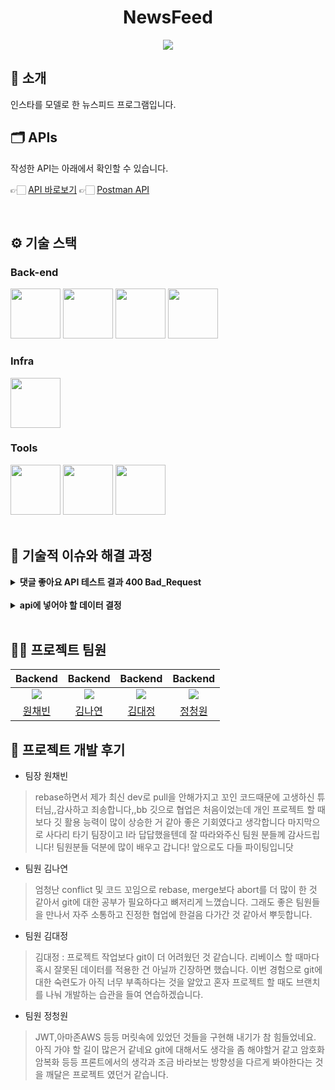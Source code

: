 

<div align="center">

<!-- logo -->

# NewsFeed


[<img src="https://img.shields.io/badge/프로젝트 기간-2025.02.10~2025.02.20-blue?style=flat&logo=&logoColor=white" />]()

</div> 

## 📝 소개
인스타를 모델로 한 뉴스피드 프로그램입니다.



## 🗂️ APIs
작성한 API는 아래에서 확인할 수 있습니다.

👉🏻 [API 바로보기](https://teamsparta.notion.site/18-19a2dc3ef51480caa081fd3986e05f14)
👉🏻 [Postman API](https://documenter.getpostman.com/view/41698254/2sAYdZvZtY)

<br />

## ⚙ 기술 스택
### Back-end
<div>
<img src="https://github.com/yewon-Noh/readme-template/blob/main/skills/Java.png?raw=true" width="80">
<img src="https://github.com/yewon-Noh/readme-template/blob/main/skills/SpringBoot.png?raw=true" width="80">
<img src="https://github.com/yewon-Noh/readme-template/blob/main/skills/SpringDataJPA.png?raw=true" width="80">
<img src="https://github.com/yewon-Noh/readme-template/blob/main/skills/Mysql.png?raw=true" width="80">
</div>

### Infra
<div>
<img src="https://github.com/yewon-Noh/readme-template/blob/main/skills/AWSEC2.png?raw=true" width="80">
</div>

### Tools
<div>
<img src="https://github.com/yewon-Noh/readme-template/blob/main/skills/Github.png?raw=true" width="80">
<img src="https://github.com/yewon-Noh/readme-template/blob/main/skills/Notion.png?raw=true" width="80">
<img src="https://github.com/yewon-Noh/readme-template/blob/main/skills/Postman.png?raw=true" width="80">
</div>

<br />
 
## 🤔 기술적 이슈와 해결 과정

<details>
<summary><strong>댓글 좋아요 API 테스트 결과 400 Bad_Request</strong></summary>

### 💥 문제
댓글의 좋아요 API 테스트를 위해 댓글 작성 후, 댓글 작성자와 다른 사용자 토큰을 받아 좋아요 API 테스트를 실행한 결과, 콘솔 창에는 아무 에러도 없었지만 응답은 계속 `400 Bad Request`를 반환함.

#### 응답 코드 예시
```json
{
    "timestamp": "2025-02-19T11:45:54.129+00:00",
    "status": 400,
    "error": "Bad Request",
    "path": "/5/likes"
}
```
<br />

### 💥 원인
1. `comment` 엔티티에서 댓글의 좋아요 수를 저장하는 `likes_cnt` 필드가 `null`로 저장됨.
    
    **기존 코드:**
    ```java
    @Column(name = "likes_cnt")
    private Long likeCnt;
    ```
   
2. 본인 댓글에 좋아요를 누르면 에러가 발생하도록 구현하려 했으나, 잘못된 부정 연산자로 인해 오히려 남의 댓글에 좋아요를 하면 에러가 발생하는 문제 발생.
    
    **기존 코드:**
    ```java
    // 사용자의 댓글인지 검증
    if (!comment.getUser().getId().equals(userId)) {
        throw new ResponseStatusException(HttpStatus.BAD_REQUEST, "It's your feed");
    }
    ```
<br />

### 💡 해결
1. `likes_cnt` 값을 `0`으로 초기화하여 `null` 문제 해결.
    
    **수정 코드:**
    ```java
    @Column(name = "likes_cnt")
    private Long likeCnt = 0L;
    ```

2. 검증 로직에서 부정 연산자 제거하여 본인 댓글에만 좋아요를 할 수 없도록 수정.
    
    **수정 코드:**
    ```java
    // 사용자의 댓글인지 검증
    if (comment.getUser().getId().equals(userId)) {
        throw new ForbiddenException("본인이 작성한 댓글은 좋아요할 수 없습니다.");
    }
    ```
</details>

<br />

<details>
<summary><strong>api에 넣어야 할 데이터 결정</strong></summary>
</details>



<br />

## 💁‍♂️ 프로젝트 팀원
|                     Backend                     |                   Backend                    |                    Backend                     |                    Backend                     |
|:-----------------------------------------------:|:--------------------------------------------:|:----------------------------------------------:|:----------------------------------------------:|
| ![](https://github.com/wonchaebin.png?size=120) | ![](https://github.com/kny5579.png?size=120) | ![](https://github.com/Doritos38.png?size=120) | ![](https://github.com/ChungwonJ.png?size=120) |
|       [원채빈](https://github.com/wonchaebin)    |     [김나연](https://github.com/kny5579)      |    [김대정](https://github.com/Doritos38)       |      [정청원](https://github.com/ChungwonJ)      |


## 💬 프로젝트 개발 후기
* 팀장 원채빈
>rebase하면서 제가 최신 dev로 pull을 안해가지고 꼬인 코드때문에 고생하신 튜터님,,감사하고 죄송합니다,,bb 깃으로 협업은 처음이었는데 개인 프로젝트 할 때 보다 깃 활용 능력이 많이 상승한 거 같아 좋은 기회였다고 생각합니다 마지막으로 사다리 타기 팀장이고 I라 답답했을텐데 잘 따라와주신 팀원 분들께 감사드립니다! 팀원분들 덕분에 많이 배우고 갑니다! 앞으로도 다들 파이팅입니닷

* 팀원 김나연
> 엄청난 conflict 및 코드 꼬임으로 rebase, merge보다 abort를 더 많이 한 것 같아서  git에 대한 공부가 필요하다고 뼈저리게 느꼈습니다. 그래도 좋은 팀원들을 만나서 자주 소통하고 진정한 협업에 한걸음 다가간 것 같아서 뿌듯합니다.

* 팀원 김대정
> 김대정 : 프로젝트 작업보다 git이 더 어려웠던 것 같습니다. 리베이스 할 때마다 혹시 잘못된 데이터를 적용한 건 아닐까 긴장하면 했습니다. 이번 경험으로 git에 대한 숙련도가 아직 너무 부족하다는 것을 알았고 혼자 프로젝트 할 때도 브랜치를 나눠 개발하는 습관을 들여 연습하겠습니다.

* 팀원 정청원
>  JWT,아마존AWS 등등 머릿속에 있었던 것들을 구현해 내기가 참 힘들었네요. 아직 가야 할 길이 많은거 같네요 git에 대해서도 생각을 좀 해야할거 같고 암호화 암복화 등등 프론트에서의 생각과 조금 바라보는 방향성을 다르게 봐야한다는 것을 깨달은 프로젝트 였던거 같습니다.
